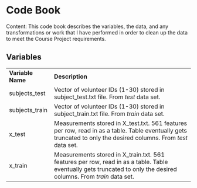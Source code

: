 # Code Book

Content: This code book describes the variables, the data, and any transformations or work that I have performed in order to clean up the data to meet the Course Project requirements.

## Variables

<table>
	<tr>
		<td><b>Variable Name</b></td>
		<td><b>Description</b></td>
	</tr>
	<tr>
		<td>subjects_test</td>
		<td>Vector of volunteer IDs (1-30) stored in subject_test.txt file. From <i>test</i> data set.</td>
	</tr>
	<tr>
		<td>subjects_train</td>
		<td>Vector of volunteer IDs (1-30) stored in subject_train.txt file. From <i>train</i> data set.</td>
	</tr>
	<tr>
		<td>x_test</td>
		<td>Measurements stored in X_test.txt. 561 features per row, read in as a table. Table eventually gets truncated to only the desired columns. From <i>test</i> data set.</td>
	</tr>
	<tr>
		<td>x_train</td>
		<td>Measurements stored in X_train.txt. 561 features per row, read in as a table. Table eventually gets truncated to only the desired columns. From <i>train</i> data set.</td>
	</tr>
</table>

